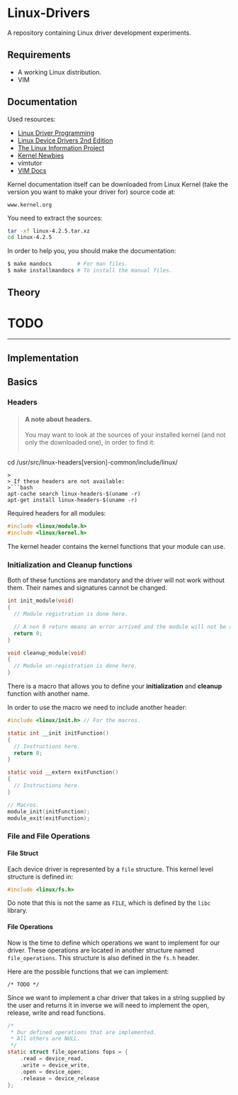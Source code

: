 # Linux-Drivers

A repository containing Linux driver development experiments.

## Requirements

- A working Linux distribution.
- VIM

## Documentation

Used resources:
- [Linux Driver Programming](http://www.tldp.org/LDP/lkmpg/2.6/html/index.html)
- [Linux Device Drivers 2nd Edition](http://www.xml.com/ldd/chapter/book/index.html)
- [The Linux Information Project](http://www.linfo.org/index.html)
- [Kernel Newbies](http://kernelnewbies.org/Documents)
- vimtutor
- [VIM Docs](http://www.vim.org/docs.php)

Kernel documentation itself can be downloaded from Linux Kernel (take the version you want to make your driver for) source code at:
```
www.kernel.org
```
You need to extract the sources:
```bash
tar -xf linux-4.2.5.tar.xz
cd linux-4.2.5
```
In order to help you, you should make the documentation:
```bash
$ make mandocs        # For man files.
$ make installmandocs # To install the manual files.
```

## Theory

# TODO
--------------------
## Implementation

## Basics

### Headers

> #### A note about headers.
>
> You may want to look at the sources of your installed kernel (and not only the downloaded one), in order to find it:
> ```bash
cd /usr/src/linux-headers[version]-common/include/linux/
```
>
> If these headers are not available:
>```bash
apt-cache search linux-headers-$(uname -r)
apt-get install linux-headers-$(uname -r)
```
>

Required headers for all modules:

```c
#include <linux/module.h>
#include <linux/kernel.h>
```

The kernel header contains the kernel functions that your module can use.

### Initialization and Cleanup functions

Both of these functions are mandatory and the driver will not work without them.
Their names and signatures cannot be changed.
```c
int init_module(void)
{
  // Module registration is done here.

  // A non 0 return means an error arrived and the module will not be added.
  return 0;
}

void cleanup_module(void)
{
  // Module un-registration is done here.
}
```

There is a macro that allows you to define your **initialization** and **cleanup** function with another name.

In order to use the macro we need to include another header:

```c
#include <linux/init.h> // For the macros.

static int __init initFunction()
{
  // Instructions here.
  return 0;
}

static void __extern exitFunction()
{
  // Instructions here.
}

// Macros.
module_init(initFunction);
module_exit(exitFunction);
```

### File and File Operations
#### File Struct

Each device driver is represented by a `file` structure.
This kernel level structure is defined in:
```c
#include <linux/fs.h>
```

Do note that this is not the same as `FILE`, which is defined by the `libc` library.

#### File Operations

Now is the time to define which operations we want to implement for our driver.
These operations are located in another structure named `file_operations`.
This structure is also defined in the `fs.h` header.

Here are the possible functions that we can implement:
```
/* TODO */
```

Since we want to implement a char driver that takes in a string supplied by the user and returns it in inverse we will need to implement the open, release, write and read functions.

```c
/*
 * Our defined operations that are implemented.
 * All others are NULL.
 */
static struct file_operations fops = {
	.read = device_read,
	.write = device_write,
	.open = device_open,
	.release = device_release
};
```
